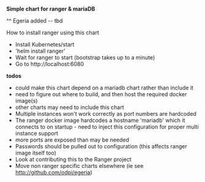 **Simple chart for ranger & mariaDB**

^^ Egeria added -- tbd


How to install ranger using this chart

* Install Kubernetes/start
* 'helm install ranger'
* Wait for ranger to start (bootstrap takes up to a minute)
* Go to http://localhost:6080

**todos**
 - could make this chart depend on a mariadb chart rather than include it
 - need to figure out where to build, and then host the required docker image(s)
 - other charts may need to include this chart
 - Multiple instances won't work correctly as port numbers are hardcoded
 - The ranger docker image hardcodes a hostname 'mariadb' which it connects to on startup - need to inject this 
 configuration for proper multi instance support
 - more ports are exposed than may be needed
 - Passwords should be pulled out to configuration (this affects ranger image itself too)
 - Look at contributing this to the Ranger project
 - Move non ranger specific charts elsewhere (ie see http://github.com/odpi/egeria)

